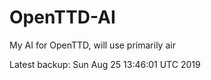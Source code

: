 # OpenTTD-AI
My AI for OpenTTD, will use primarily air

Latest backup: Sun Aug 25 13:46:01 UTC 2019
